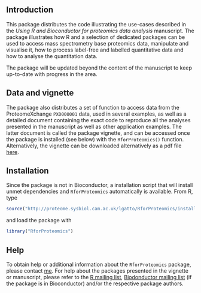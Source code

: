 ## Introduction

This package distributes the code illustrating the use-cases described in the _Using R and Bioconductor for proteomics data analysis_ manuscript. 
The package illustrates how R and a selection of dedicated packages can be used to access mass spectrometry base proteomics data, manipulate and visualise it, how to process label-free and labelled quantitative data and how to analyse the quantitation data. 

The package will be updated beyond the content of the manuscript to keep up-to-date with progress in the area.

## Data and vignette

The package also distributes a set of function to access data from the ProteomeXchange `PXD000001` data, used in several examples, as well as a detailed document containing the exact code to reproduce all the analyses presented in the manuscript as well as other application examples. The latter document is called the package vignette, and can be accessed once the package is installed (see below) with the `RforProteomics()` function. Alternatively, the vignette can be downloaded alternatively as a pdf file [here](http://proteome.sysbiol.cam.ac.uk/lgatto/RforProteomics/RforProteomics.pdf). 

## Installation

Since the package is not in Bioconductor, a installation script that will install unmet dependencies and `RforProteomics` automatically is available. From R, type 

```r
source("http://proteome.sysbiol.cam.ac.uk/lgatto/RforProteomics/installR4P.R")
```

and load the package with 

```r
library("RforProteomics")
```

## Help

To obtain help or additional information about the `RforProteomics` package, please contact [me](http://proteome.sysbiol.cam.ac.uk/lgatto/). For help about the packages presented in the vignette or manuscript, please refer to the [R mailing list](https://stat.ethz.ch/mailman/listinfo/r-help), [Biodonductor mailing list](http://www.bioconductor.org/help/mailing-list/#bioconductor) (if the package is in Bioconductor) and/or the respective package authors. 

